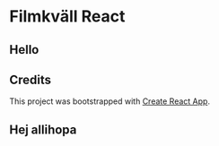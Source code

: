 # Filmkväll React

## Hello

## Credits

This project was bootstrapped with [Create React App](https://github.com/facebookincubator/create-react-app).
## Hej allihopa 